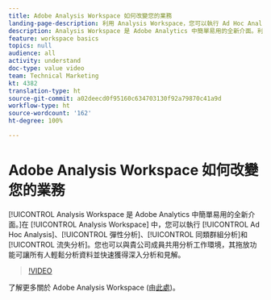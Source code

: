 ```yaml
---
title: Adobe Analysis Workspace 如何改變您的業務
landing-page-description: 利用 Analysis Workspace，您可以執行 Ad Hoc Analysis、彈性分析、同類群組分析和流失分析。
description: Analysis Workspace 是 Adobe Analytics 中簡單易用的全新介面。利用 Analysis Workspace，您可以執行 Ad Hoc Analysis、彈性分析、同類群組分析和流失分析。您也可以與貴公司成員共用分析工作環境，其拖放功能可讓所有人輕鬆分析資料並快速獲得分析和見解。
feature: workspace basics
topics: null
audience: all
activity: understand
doc-type: value video
team: Technical Marketing
kt: 4382
translation-type: ht
source-git-commit: a02deecd0f95160c634703130f92a79870c41a9d
workflow-type: ht
source-wordcount: '162'
ht-degree: 100%

---
```



# Adobe Analysis Workspace 如何改變您的業務

[!UICONTROL Analysis Workspace 是 Adobe Analytics 中簡單易用的全新介面。]在 [!UICONTROL Analysis Workspace] 中，您可以執行 [!UICONTROL Ad Hoc Analysis]、[!UICONTROL 彈性分析]、[!UICONTROL 同類群組分析]和[!UICONTROL 流失分析]。您也可以與貴公司成員共用分析工作環境，其拖放功能可讓所有人輕鬆分析資料並快速獲得深入分析和見解。

>[!VIDEO](https://video.tv.adobe.com/v/31501/?quality=12)

了解更多關於 Adobe Analysis Workspace (由[此處](https://www.adobe.com/analytics/ad-hoc-analysis.html?sdid=T32PLYTV&amp;mv=search))。
